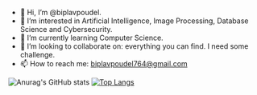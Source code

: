 - 👋 Hi, I’m @biplavpoudel.
- 👀 I’m interested in Artificial Intelligence, Image Processing, Database Science and Cybersecurity.
- 🌱 I’m currently learning Computer Science.
- 💞️ I’m looking to collaborate on: everything you can find. I need some challenge.
- 📫 How to reach me: biplavpoudel764@gmail.com

<!---
biplavpoudel/biplavpoudel is a ✨ special ✨ repository because its `README.md` (this file) appears on your GitHub profile.
You can click the Preview link to take a look at your changes.
--->
![Anurag's GitHub stats](https://github-readme-stats.vercel.app/api?username=biplavpoudel&show_icons=true&theme=transparent)
[![Top Langs](https://github-readme-stats.vercel.app/api/top-langs/?username=biplavpoudel&langs_count=10&layout=compact)](https://github.com/biplavpoudel/github-readme-stats)
